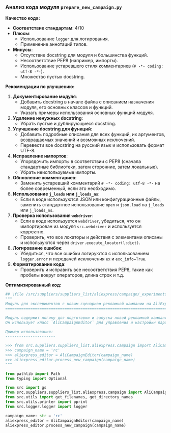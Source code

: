 ### **Анализ кода модуля `prepare_new_campaign.py`**

**Качество кода:**

- **Соответствие стандартам**: 4/10
- **Плюсы**:
    - Использование `logger` для логирования.
    - Применение аннотаций типов.
- **Минусы**:
    - Отсутствие docstring для модуля и большинства функций.
    - Несоответствие PEP8 (например, импорты).
    - Использование устаревшего стиля комментариев (`# -*- coding: utf-8 -*-`).
    - Множество пустых docstring.

**Рекомендации по улучшению:**

1.  **Документирование модуля**:
    - Добавить docstring в начале файла с описанием назначения модуля, его основных классов и функций.
    - Указать примеры использования основных функций модуля.
2.  **Удаление ненужных docstring**:
    - Убрать пустые и дублирующиеся docstring.
3.  **Улучшение docstring для функций**:
    - Добавить подробные описания для всех функций, их аргументов, возвращаемых значений и возможных исключений.
    - Перевести все docstring на русский язык и использовать формат UTF-8.
4.  **Исправление импортов**:
    - Упорядочить импорты в соответствии с PEP8 (сначала стандартные библиотеки, затем сторонние, затем локальные).
    - Убрать неиспользуемые импорты.
5.  **Обновление комментариев**:
    - Заменить устаревший комментарий `# -*- coding: utf-8 -*-` на более современный, если это необходимо.
6.  **Использование `j_loads` или `j_loads_ns`**:
    - Если в коде используются JSON или конфигурационные файлы, заменить стандартное использование `open` и `json.load` на `j_loads` или `j_loads_ns`.
7.  **Проверка использования `webdriver`**:
    - Если в коде используется `webdriver`, убедиться, что он импортирован из модуля `src.webdriver` и используется корректно.
    - Проверить, что все локаторы и действия с элементами описаны и используются через `driver.execute_locator(l:dict)`.
8.  **Логирование ошибок**:
    - Убедиться, что все ошибки логируются с использованием `logger.error` и передачей исключения `ex` и `exc_info=True`.
9.  **Форматирование кода**:
    - Проверить и исправить все несоответствия PEP8, такие как пробелы вокруг операторов, длина строк и т.д.

**Оптимизированный код:**

```python
## \file /src/suppliers/suppliers_list/aliexpress/campaign/_experiments/prepare_new_campaign.py
"""
Модуль для экспериментов с новым сценарием рекламной кампании на AliExpress.
===========================================================================

Модуль содержит логику для подготовки и запуска новой рекламной кампании на платформе AliExpress.
Он использует класс `AliCampaignEditor` для управления и настройки параметров кампании.

Пример использования:
----------------------

>>> from src.suppliers.suppliers_list.aliexpress.campaign import AliCampaignEditor
>>> campaign_name = 'rc'
>>> aliexpress_editor = AliCampaignEditor(campaign_name)
>>> aliexpress_editor.process_new_campaign(campaign_name)
"""

from pathlib import Path
from typing import Optional

from src import gs
from src.suppliers.suppliers_list.aliexpress.campaign import AliCampaignEditor
from src.utils import get_filenames, get_directory_names
from src.utils.printer import pprint
from src.logger.logger import logger

campaign_name: str = 'rc'
aliexpress_editor = AliCampaignEditor(campaign_name)
aliexpress_editor.process_new_campaign(campaign_name)
